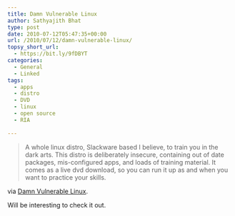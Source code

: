 ```yaml
---
title: Damn Vulnerable Linux
author: Sathyajith Bhat
type: post
date: 2010-07-12T05:47:35+00:00
url: /2010/07/12/damn-vulnerable-linux/
topsy_short_url:
  - https://bit.ly/9fDBYT
categories:
  - General
  - Linked
tags:
  - apps
  - distro
  - DVD
  - linux
  - open source
  - RIA
  
---
```

> A whole linux distro, Slackware based I believe, to train you in the dark arts. This distro is deliberately insecure, containing out of date packages, mis-configured apps, and loads of training material. It comes as a live dvd download, so you can run it up as and when you want to practice your skills.

via <a href="https://www.damnvulnerablelinux.org/" target="_blank">Damn Vulnerable Linux</a>.

Will be interesting to check it out.